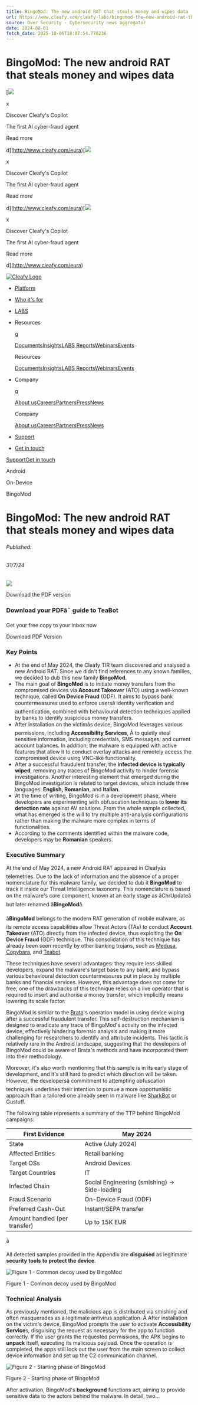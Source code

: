 ```yaml
---
title: BingoMod: The new android RAT that steals money and wipes data
url: https://www.cleafy.com/cleafy-labs/bingomod-the-new-android-rat-that-steals-money-and-wipes-data
source: Over Security - Cybersecurity news aggregator
date: 2024-08-01
fetch_date: 2025-10-06T18:07:54.776236
---
```


# BingoMod: The new android RAT that steals money and wipes data

[![](https://cdn.prod.website-files.com/plugins/Basic/assets/placeholder.60f9b1840c.svg)

x

Discover Cleafy's Copilot

The first AI cyber-fraud agent

Read more

d](http://www.cleafy.com/eura)[![](https://cdn.prod.website-files.com/plugins/Basic/assets/placeholder.60f9b1840c.svg)

x

Discover Cleafy's Copilot

The first AI cyber-fraud agent

Read more

d](http://www.cleafy.com/eura)[![](https://cdn.prod.website-files.com/plugins/Basic/assets/placeholder.60f9b1840c.svg)

x

Discover Cleafy's Copilot

The first AI cyber-fraud agent

Read more

d](http://www.cleafy.com/eura)

[![Cleafy Logo](https://cdn.prod.website-files.com/6020129a813fe0c8f1e8053e/6031121f255fb120fa9d4d05_Cleafy-logo.svg)](/)

* [Platform](/platform)
* [Who it's for](/industries)
* [LABS](/threat-intelligence)
* Resources

  g

  [Documents](/resources/documents)[Insights](/resources/insights)[LABS Reports](/labs)[Webinars](/webinars)[Events](/events)

  Resources

  [Documents](/resources/documents)[Insights](/resources/insights)[LABS Reports](/labs)[Webinars](/webinars)[Events](/events)
* Company

  g

  [About us](/about-us)[Careers](/careers)[Partners](/partners)[Press](/press)[News](/news)

  Company

  [About us](/about-us)[Careers](/careers)[Partners](/partners)[Press](/press)[News](/news)
* [Support](https://support.cleafy.com/)
* [Get in touch](/get-in-touch)

[Support](https://support.cleafy.com/)[Get in touch](/get-in-touch)

Android

On-Device

BingoMod

# BingoMod: The new android RAT that steals money and wipes data

###### Published:

###### 31/7/24

[![](https://cdn.prod.website-files.com/6020129a813fe0c8f1e8053e/67d2edc94c8ed8232523cefe_Cleafy-Labs.avif)](/labs)

Download the PDF version

### Download your PDFâ¨ guide to TeaBot

Get your free copy to your inbox now

Download PDF Version

### Key Points

* At the end of May 2024, the Cleafy TIR team discovered and analysed a new Android RAT. Since we didn't find references to any known families, we decided to dub this new family **BingoMod**.
* The main goal of **BingoMod** is to initiate money transfers from the compromised devices via **Account Takeover** (ATO) using a well-known technique, called **On Device Fraud** (ODF). It aims to bypass bank countermeasures used to enforce usersâ identity verification and authentication, combined with behavioural detection techniques applied by banks to identify suspicious money transfers.
* After installation on the victimâs device, BingoMod leverages various permissions, including **Accessibility Services**, Â to quietly steal sensitive information, including credentials, SMS messages, and current account balances. In addition, the malware is equipped with active features that allow it to conduct overlay attacks and remotely access the compromised device using VNC-like functionality.
* After a successful fraudulent transfer, the **infected device is typically wiped**, removing any traces of BingoMod activity to hinder forensic investigations.
  Another interesting element that emerged during the BingoMod investigation is related to target devices, which include three languages: **English, Romanian**, and **Italian**.
* At the time of writing, BingoMod is in a development phase, where developers are experimenting with obfuscation techniques to **lower its detection rate** against AV solutions. From the whole sample collected, what has emerged is the will to try multiple anti-analysis configurations rather than making the malware more complex in terms of functionalities.
* According to the comments identified within the malware code, developers may be **Romanian** speakers.

### Executive Summary

At the end of May 2024, a new Android RAT appeared in Cleafyâs telemetries.
Due to the lack of information and the absence of a proper nomenclature for this malware family, we decided to dub it **BingoMod** to track it inside our Threat Intelligence taxonomy. This nomenclature is based on the malware's core component, known at an early stage as âChrUpdateâ but later renamed â**BingoMod**â.

â**BingoMod** belongs to the modern RAT generation of mobile malware, as its remote access capabilities allow Threat Actors (TAs) to conduct **Account Takeover** (ATO) directly from the infected device, thus exploiting the **On Device Fraud** (ODF) technique. This consolidation of this technique has already been seen recently by other banking trojans, such as [Medusa](https://www.cleafy.com/cleafy-labs/medusa-reborn-a-new-compact-variant-discovered), [Copybara](https://www.cleafy.com/cleafy-labs/on-device-fraud-on-the-rise-exposing-a-recent-copybara-fraud-campaign), and [Teabot](https://www.cleafy.com/cleafy-labs/teabot).

These techniques have several advantages: they require less skilled developers, expand the malware's target base to any bank, and bypass various behavioural detection countermeasures put in place by multiple banks and financial services. However, this advantage does not come for free, one of the drawbacks of this technique relies on a live operator that is required to insert and authorise a money transfer, which implicitly means lowering its scale factor.

BingoMod is similar to the [Brata](https://www.cleafy.com/cleafy-labs/how-brata-is-monitoring-your-bank-account)'s operation model in using device wiping after a successful fraudulent transfer. This self-destruction mechanism is designed to eradicate any trace of BingoMod's activity on the infected device, effectively hindering forensic analysis and making it more challenging for researchers to identify and attribute incidents. This tactic is relatively rare in the Android landscape, suggesting that the developers of BingoMod could be aware of Brata's methods and have incorporated them into their methodology.

Moreover, it's also worth mentioning that this sample is in its early stage of development, and it's still hard to predict which direction will be taken. However, the developersâ commitment to attempting obfuscation techniques underlines their intention to pursue a more opportunistic approach than a tailored one already seen in malware like [SharkBot](https://www.cleafy.com/cleafy-labs/sharkbot-a-new-generation-of-android-trojan-is-targeting-banks-in-europe) or Gustuff.

The following table represents a summary of the TTP behind BingoMod campaigns:

| First Evidence | May 2024 |
| --- | --- |
| State | Active (July 2024) |
| Affected Entities | Retail banking |
| Target OSs | Android Devices |
| Target Countries | IT |
| Infected Chain | Social Engineering (smishing) -> Side-loading |
| Fraud Scenario | On-Device Fraud (ODF) |
| Preferred Cash-Out | Instant/SEPA transfer |
| Amount handled (per transfer) | Up to 15K EUR |

â

All detected samples provided in the Appendix are **disguised** as legitimate **security** **tools** **to protect the device**.

![Figure 1 - Common decoy used by BingoMod](https://cdn.prod.website-files.com/60201cc2b6249b0358f70f8a/66a8c8ada7ecac8afebca4c7_66a8c6abb6d80a8a4e9184a3_F1.png)

Figure 1 - Common decoy used by BingoMod

### Technical Analysis

As previously mentioned, the malicious app is distributed via smishing and often masquerades as a legitimate antivirus application. Â After installation on the victim's device, BingoMod prompts the user to activate **Accessibility Service**s, disguising the request as necessary for the app to function correctly. If the user grants the requested permissions, the APK begins to **unpack** itself, executing its malicious payload. Once the operation is completed, the apps still lock out the user from the main screen to collect device information and set up the C2 communication channel.

![Figure 2 - Starting phase of BingoMod](https://cdn.prod.website-files.com/60201cc2b6249b0358f70f8a/66a8c8ada7ecac8afebca494_66a8c6eb66bcfea88f7e9f81_f2u%25CC%2580.png)

Figure 2 - Starting phase of BingoMod

After activation, BingoMod's **background** functions act, aiming to provide sensitive data to the actors behind the malware. In detail, two...